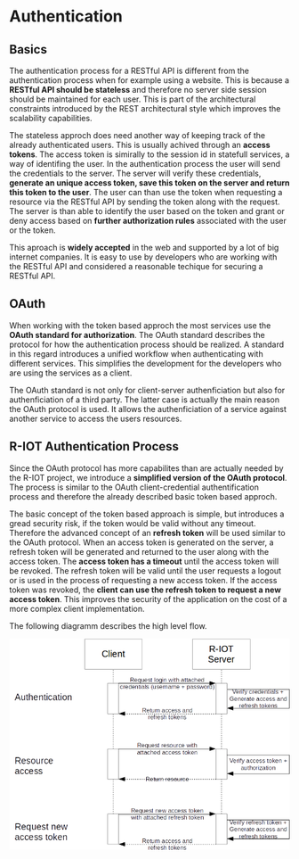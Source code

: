 # Authentication

## Basics
The authentication process for a RESTful API is different from the authentication process when for example using a website. This is because a **RESTful API should be stateless** and therefore no server side session should be maintained for each user. This is part of the architectural constraints introduced by the REST architectural style which improves the scalability capabilities.

The stateless approch does need another way of keeping track of the already authenticated users. This is usually achived through an **access tokens**. The access token is simirally to the session id in statefull services, a way of identifing the user. In the authentication process the user will send the credentials to the server. The server will verify these credentials, **generate an unique access token, save this token on the server and return this token to the user**. The user can than use the token when requesting a resource via the RESTful API by sending the token along with the request. The server is than able to identify the user based on the token and grant or deny access based on **further authorization rules** associated with the user or the token.

This aproach is **widely accepted** in the web and supported by a lot of big internet companies. It is easy to use by developers who are working with the RESTful API and considered a reasonable techique for securing a RESTful API.

## OAuth
When working with the token based approch the most services use the **OAuth standard for authorization**. The OAuth standard describes the protocol for how the authentication process should be realized. A standard in this regard introduces a unified workflow when authenticating with different services. This simplifies the development for the developers who are using the services as a client.

The OAuth standard is not only for client-server authenficiation but also for authenficiation of a third party. The latter case is actually the main reason the OAuth protocol is used. It allows the authenficiation of a service against another service to access the users resources.

## R-IOT Authentication Process
Since the OAuth protocol has more capabilites than are actually needed by the R-IOT project, we introduce a **simplified version of the OAuth protocol**. The process is similar to the OAuth client-credential authentification process and therefore the already described basic token based approch.

The basic concept of the token based approach is simple, but introduces a gread security risk, if the token would be valid without any timeout. Therefore the advanced concept of an **refresh token** will be used similar to the OAuth protocol. When an access token is generated on the server, a refresh token will be generated and returned to the user along with the access token. The **access token has a timeout** until the access token will be revoked. The refresh token will be valid until the user requests a logout or is used in the process of requesting a new access token. If the access token was revoked, the **client can use the refresh token to request a new access token**. This improves the security of the application on the cost of a more complex client implementation.

The following diagramm describes the high level flow.

![Authentication process](image/authentication_process.png)
